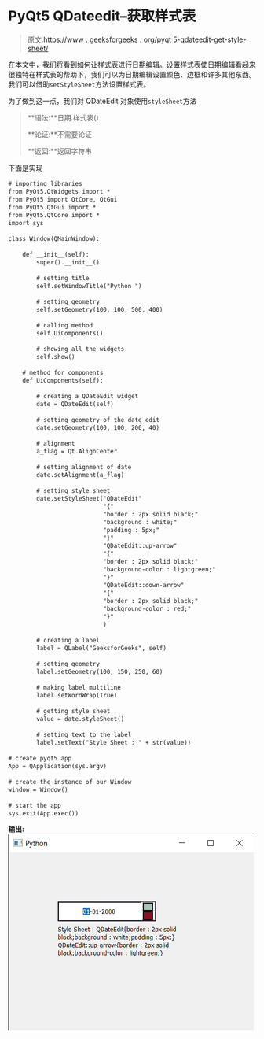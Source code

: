 # PyQt5 QDateedit–获取样式表

> 原文:[https://www . geeksforgeeks . org/pyqt 5-qdateedit-get-style-sheet/](https://www.geeksforgeeks.org/pyqt5-qdateedit-getting-style-sheet/)

在本文中，我们将看到如何让样式表进行日期编辑。设置样式表使日期编辑看起来很独特在样式表的帮助下，我们可以为日期编辑设置颜色、边框和许多其他东西。我们可以借助`setStyleSheet`方法设置样式表。

为了做到这一点，我们对 QDateEdit 对象使用`styleSheet`方法

> **语法:**日期.样式表()
> 
> **论证:**不需要论证
> 
> **返回:**返回字符串

下面是实现

```
# importing libraries
from PyQt5.QtWidgets import * 
from PyQt5 import QtCore, QtGui
from PyQt5.QtGui import * 
from PyQt5.QtCore import * 
import sys

class Window(QMainWindow):

    def __init__(self):
        super().__init__()

        # setting title
        self.setWindowTitle("Python ")

        # setting geometry
        self.setGeometry(100, 100, 500, 400)

        # calling method
        self.UiComponents()

        # showing all the widgets
        self.show()

    # method for components
    def UiComponents(self):

        # creating a QDateEdit widget
        date = QDateEdit(self)

        # setting geometry of the date edit
        date.setGeometry(100, 100, 200, 40)

        # alignment
        a_flag = Qt.AlignCenter

        # setting alignment of date
        date.setAlignment(a_flag)

        # setting style sheet
        date.setStyleSheet("QDateEdit"
                           "{"
                           "border : 2px solid black;"
                           "background : white;"
                           "padding : 5px;"
                           "}"
                           "QDateEdit::up-arrow"
                           "{"
                           "border : 2px solid black;"
                           "background-color : lightgreen;"
                           "}"
                           "QDateEdit::down-arrow"
                           "{"
                           "border : 2px solid black;"
                           "background-color : red;"
                           "}"
                           )

        # creating a label
        label = QLabel("GeeksforGeeks", self)

        # setting geometry
        label.setGeometry(100, 150, 250, 60)

        # making label multiline
        label.setWordWrap(True)

        # getting style sheet
        value = date.styleSheet()

        # setting text to the label
        label.setText("Style Sheet : " + str(value))

# create pyqt5 app
App = QApplication(sys.argv)

# create the instance of our Window
window = Window()

# start the app
sys.exit(App.exec())
```

**输出:**
![](img/a3792fe5e6e18e88509da2bed7276d28.png)